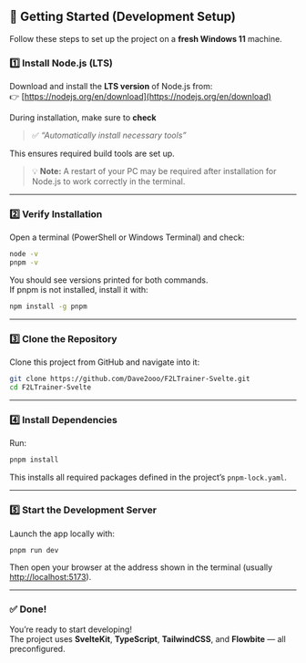 ## 🧰 Getting Started (Development Setup)

Follow these steps to set up the project on a **fresh Windows 11** machine.

### 1️⃣ Install Node.js (LTS)

Download and install the **LTS version** of Node.js from:  
👉 [https://nodejs.org/en/download](https://nodejs.org/en/download)

During installation, make sure to **check**  
> ✅ *“Automatically install necessary tools”*

This ensures required build tools are set up.

> 💡 **Note:** A restart of your PC may be required after installation for Node.js to work correctly in the terminal.

---

### 2️⃣ Verify Installation

Open a terminal (PowerShell or Windows Terminal) and check:

```bash
node -v
pnpm -v
```

You should see versions printed for both commands.  
If pnpm is not installed, install it with:

```bash
npm install -g pnpm
```

---

### 3️⃣ Clone the Repository

Clone this project from GitHub and navigate into it:

```bash
git clone https://github.com/Dave2ooo/F2LTrainer-Svelte.git
cd F2LTrainer-Svelte
```

---

### 4️⃣ Install Dependencies

Run:

```bash
pnpm install
```

This installs all required packages defined in the project’s `pnpm-lock.yaml`.

---

### 5️⃣ Start the Development Server

Launch the app locally with:

```bash
pnpm run dev
```

Then open your browser at the address shown in the terminal (usually [http://localhost:5173](http://localhost:5173)).

---

### ✅ Done!

You’re ready to start developing!  
The project uses **SvelteKit**, **TypeScript**, **TailwindCSS**, and **Flowbite** — all preconfigured.
